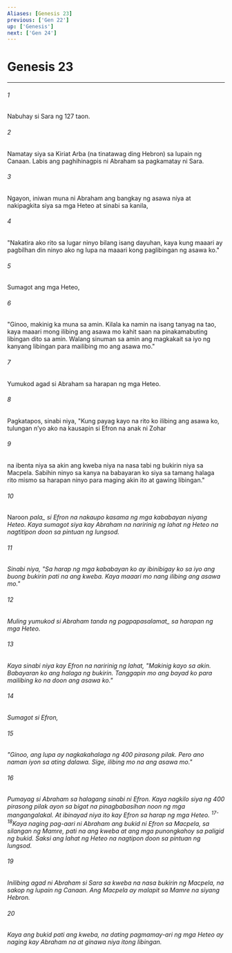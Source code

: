 ```yaml
---
Aliases: [Genesis 23]
previous: ['Gen 22']
up: ['Genesis']
next: ['Gen 24']
---
```

# Genesis 23

***






















###### 1 










Nabuhay si Sara ng 127 taon. 





















###### 2 










Namatay siya sa Kiriat Arba (na tinatawag ding Hebron) sa lupain ng Canaan. Labis ang paghihinagpis ni Abraham sa pagkamatay ni Sara. 





















###### 3 










Ngayon, iniwan muna ni Abraham ang bangkay ng asawa niya at nakipagkita siya sa mga Heteo at sinabi sa kanila, 





















###### 4 










"Nakatira ako rito sa lugar ninyo bilang isang dayuhan, kaya kung maaari ay pagbilhan din ninyo ako ng lupa na maaari kong paglibingan ng asawa ko." 





















###### 5 










Sumagot ang mga Heteo, 





















###### 6 










"Ginoo, makinig ka muna sa amin. Kilala ka namin na isang tanyag na tao, kaya maaari mong ilibing ang asawa mo kahit saan na pinakamabuting libingan dito sa amin. Walang sinuman sa amin ang magkakait sa iyo ng kanyang libingan para mailibing mo ang asawa mo." 





















###### 7 










Yumukod agad si Abraham sa harapan ng mga Heteo. 





















###### 8 










Pagkatapos, sinabi niya, "Kung payag kayo na rito ko ilibing ang asawa ko, tulungan nʼyo ako na kausapin si Efron na anak ni Zohar 





















###### 9 










na ibenta niya sa akin ang kweba niya na nasa tabi ng bukirin niya sa Macpela. Sabihin ninyo sa kanya na babayaran ko siya sa tamang halaga rito mismo sa harapan ninyo para maging akin ito at gawing libingan." 





















###### 10 










Naroon <i class="trans-change">pala_ si Efron na nakaupo kasama ng mga kababayan niyang Heteo. Kaya sumagot siya kay Abraham na naririnig ng lahat ng Heteo na nagtitipon doon sa pintuan ng lungsod. 





















###### 11 










Sinabi niya, "Sa harap ng mga kababayan ko ay ibinibigay ko sa iyo ang buong bukirin pati na ang kweba. Kaya maaari mo nang ilibing ang asawa mo." 





















###### 12 










Muling yumukod si Abraham <i class="trans-change">tanda ng pagpapasalamat_ sa harapan ng mga Heteo. 





















###### 13 










Kaya sinabi niya kay Efron na naririnig ng lahat, "Makinig kayo sa akin. Babayaran ko ang halaga ng bukirin. Tanggapin mo ang bayad ko para mailibing ko na doon ang asawa ko." 





















###### 14 










Sumagot si Efron, 





















###### 15 










"Ginoo, ang lupa ay nagkakahalaga ng 400 pirasong pilak. Pero ano naman iyon sa ating dalawa. Sige, ilibing mo na ang asawa mo." 





















###### 16 










Pumayag si Abraham sa halagang sinabi ni Efron. Kaya nagkilo siya ng 400 pirasong pilak ayon sa bigat na pinagbabasihan noon ng mga mangangalakal. At ibinayad niya ito kay Efron sa harap ng mga Heteo. <sup class="versenum">17-18</sup>Kaya naging pag-aari ni Abraham ang bukid ni Efron sa Macpela, sa silangan ng Mamre, pati na ang kweba at ang mga punongkahoy sa paligid ng bukid. Saksi ang lahat ng Heteo na nagtipon doon sa pintuan ng lungsod. 





















###### 19 










Inilibing agad ni Abraham si Sara sa kweba na nasa bukirin ng Macpela, na sakop ng lupain ng Canaan. Ang Macpela ay malapit sa Mamre na siyang Hebron. 





















###### 20 










Kaya ang bukid pati ang kweba, na dating pagmamay-ari ng mga Heteo ay naging kay Abraham na at ginawa niya itong libingan.
